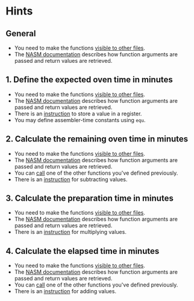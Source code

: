 # Hints

## General

- You need to make the functions [visible to other files][global].
- The [NASM documentation][interfacing] describes how function arguments are passed and return values are retrieved.

## 1. Define the expected oven time in minutes

- You need to make the functions [visible to other files][global].
- The [NASM documentation][interfacing] describes how function arguments are passed and return values are retrieved.
- There is an [instruction][mov] to store a value in a register.
- You may define assembler-time constants using `equ`.

## 2. Calculate the remaining oven time in minutes

- You need to make the functions [visible to other files][global].
- The [NASM documentation][interfacing] describes how function arguments are passed and return values are retrieved.
- You can [call][call] one of the other functions you've defined previously.
- There is an [instruction][sub] for subtracting values.

## 3. Calculate the preparation time in minutes

- You need to make the functions [visible to other files][global].
- The [NASM documentation][interfacing] describes how function arguments are passed and return values are retrieved.
- There is an [instruction][imul] for multiplying values.

## 4. Calculate the elapsed time in minutes

- You need to make the functions [visible to other files][global].
- The [NASM documentation][interfacing] describes how function arguments are passed and return values are retrieved.
- You can [call][call] one of the other functions you've defined previously.
- There is an [instruction][add] for adding values.

[global]: https://www.nasm.us/xdoc/2.15.02/html/nasmdoc7.html#section-7.7
[interfacing]: https://www.nasm.us/xdoc/2.15.02/html/nasmdo12.html#section-12.3
[mov]: https://www.felixcloutier.com/x86/mov
[sub]: https://www.felixcloutier.com/x86/sub
[imul]: https://www.felixcloutier.com/x86/imul
[call]: https://www.felixcloutier.com/x86/call
[add]: https://www.felixcloutier.com/x86/add
